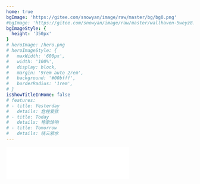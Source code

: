 ```yaml
---
home: true
bgImage: 'https://gitee.com/snowyan/image/raw/master/bg/bg0.png'
#bgImage: 'https://gitee.com/snowyan/image/raw/master/wallhaven-5weyz8.jpg'
bgImageStyle: {
  height: '350px'
}
# heroImage: /hero.png
# heroImageStyle: {
#   maxWidth: '600px',
#   width: '100%',
#   display: block,
#   margin: '9rem auto 2rem',
#   background: '#00bfff',
#   borderRadius: '1rem',
# }
isShowTitleInHome: false
# features:
# - title: Yesterday
#   details: 危柱爱弦
# - title: Today
#   details: 艳歌馀响
# - title: Tomorrow
#   details: 绕云萦水
---
```


<iframe frameborder="no" border="0" marginwidth="0" marginheight="0" width=330 height=86 src="//music.163.com/outchain/player?type=2&id=1332057644&auto=1&height=66"></iframe>

<link rel="stylesheet" href="https://cdn.jsdelivr.net/npm/font-awesome/css/font-awesome.min.css">
<script src="https://cdn.jsdelivr.net/gh/stevenjoezhang/live2d-widget@latest/autoload.js"></script>

